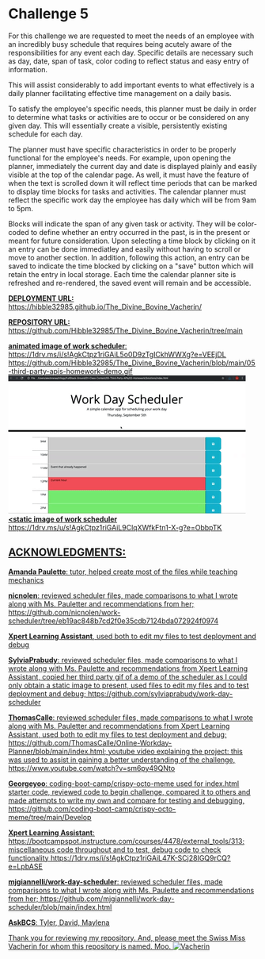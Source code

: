 # Challenge 5

For this challenge we are requested to meet the needs of an employee with an incredibly busy schedule that requires being acutely aware of the responsibilities for any event each day.  Specific details are necessary such as day, date, span of task, color coding to reflect status and easy entry of information.

This will assist considerably to add important events to what effectively is a daily planner facilitating effective time management on a daily basis.

To satisfy the employee's specific needs, this planner must be daily in order to determine what tasks or activities are to occur or be considered on any given day.  This will essentially create a visible, persistently existing schedule for each day.


The planner must have specific characteristics in order to be properly functional for the employee's needs.  For example, upon opening the planner, immediately the current day and date is displayed plainly and easily visible at the top of the calendar page. 
 As well, it must have the feature of when the text is scrolled down it will reflect time periods that can be marked to display time blocks for tasks and activities.  The calendar planner must reflect the specific work day the employee has daily which will be from 9am to 5pm.

Blocks will indicate the span of any given task or activity.  They will be color-coded to define whether an entry occurred in the past, is in the present or meant for future consideration.  Upon selecting a time block by clicking on it an entry can be done immediatley and easily without having to scroll or move to another section.  In addition, following this action, an entry can be saved to indicate the time blocked by clicking on a "save" button which will retain the entry in local storage.  Each time the calendar planner site is refreshed and re-rendered, the saved event will remain and be accessible.

**<u> DEPLOYMENT URL: <u>**
 https://hibble32985.github.io/The_Divine_Bovine_Vacherin/

**<u> REPOSITORY URL: <u>**
https://github.com/Hibble32985/The_Divine_Bovine_Vacherin/tree/main


**<u>animated image of work scheduler<u>**:
https://1drv.ms/i/s!AgkCtpz1riGAiL5o0D9zTgICkhWWXg?e=VEEjDL
https://github.com/Hibble32985/The_Divine_Bovine_Vacherin/blob/main/05-third-party-apis-homework-demo.gif
![animated image](https://github.com/Hibble32985/The_Divine_Bovine_Vacherin/blob/main/05-third-party-apis-homework-demo.gif)
**<static image of work scheduler<u>**
https://1drv.ms/u/s!AgkCtpz1riGAiL9ClqXWfkFtn1-X-g?e=ObbpTK


## **ACKNOWLEDGMENTS:**

**Amanda Paulette**: tutor, helped create most of the files while teaching mechanics

**nicnolen**: reviewed scheduler files, made comparisons to what I wrote along with Ms. Pauletter and recommendations from her; https://github.com/nicnolen/work-scheduler/tree/eb19ac848b7cd2f0e35cdb7124bda072924f0974

**Xpert Learning Assistant**, used both to edit my files to test deployment and debug

**SylviaPrabudy**:  reviewed scheduler files, made comparisons to what I wrote along with Ms. Paulette and recommendations from Xpert Learning Assistant, copied her third party gif of a demo of the scheduler as I could only obtain a static image to present, used files to edit my files and to test deployment and debug; https://github.com/sylviaprabudy/work-day-scheduler

**ThomasCalle**: reviewed scheduler files, made comparisons to what I wrote along with Ms. Pauletter and recommendations from Xpert Learning Assistant, used both to edit my files to test deployment and debug; https://github.com/ThomasCalle/Online-Workday-Planner/blob/main/index.html; youtube video explaining the project:  this was used to assist in gaining a better understanding of the challenge, https://www.youtube.com/watch?v=sm6py49QNto

**Georgeyoo**: coding-boot-camp/crispy-octo-meme used for index.html starter code, reviewed code to begin challenge, compared it to others and made attempts to write my own and compare for testing and debugging, https://github.com/coding-boot-camp/crispy-octo-meme/tree/main/Develop

**Xpert Learning Assistant**: https://bootcampspot.instructure.com/courses/4478/external_tools/313; miscellaneous code throughout and to test, debug code to check functionality
https://1drv.ms/i/s!AgkCtpz1riGAiL47K-SCj28IGQ9rCQ?e=LpbASE

**mjgiannelli/work-day-scheduler**: reviewed scheduler files, made comparisons to what I wrote along with Ms. Paulette and recommendations from her; https://github.com/mjgiannelli/work-day-scheduler/blob/main/index.html

**AskBCS**: Tyler, David, Maylena

Thank you for reviewing my repository.  And, please meet the Swiss Miss Vacherin for whom this repository is named. Moo.
![Vacherin](https://github.com/Hibble32985/The_Divine_Bovine_Vacherin/assets/148695159/0a561abc-2bf8-4832-8b6e-900d3cfcb577)
